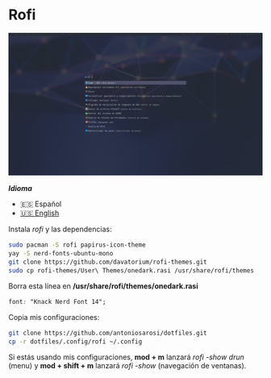 # Rofi

![Rofi](./rofi.png)

***Idioma***
- 🇪🇸 Español
- [🇺🇸 English](https://github.com/antoniosarosi/dotfiles/tree/master/.config/rofi)

Instala *rofi* y las dependencias:

```bash
sudo pacman -S rofi papirus-icon-theme
yay -S nerd-fonts-ubuntu-mono
git clone https://github.com/davatorium/rofi-themes.git
sudo cp rofi-themes/User\ Themes/onedark.rasi /usr/share/rofi/themes
```

Borra esta línea en **/usr/share/rofi/themes/onedark.rasi**

```css
font: "Knack Nerd Font 14";
```

Copia mis configuraciones:

```bash
git clone https://github.com/antoniosarosi/dotfiles.git
cp -r dotfiles/.config/rofi ~/.config
```

Si estás usando mis configuraciones, **mod + m** lanzará
*rofi -show drun* (menu) y **mod + shift + m** lanzará *rofi -show*
(navegación de ventanas).
